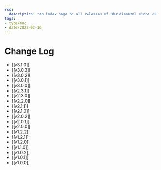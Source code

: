 ```yaml
---
rss:
  description: "An index page of all releases of ObsidianHtml since v1.0.0."
tags:
- type/moc
- date/2022-02-16
---
```


# Change Log
- [[v3.1.0]]
- [[v3.0.3]]
- [[v3.0.2]]
- [[v3.0.1]]
- [[v3.0.0]]
- [[v2.3.1]]
- [[v2.3.0]]
- [[v2.2.0]]
- [[v2.1.1]]
- [[v2.1.0]]
- [[v2.0.2]]
- [[v2.0.1]]
- [[v2.0.0]]
- [[v1.2.2]]
- [[v1.2.1]]
- [[v1.2.0]]
- [[v1.1.0]]
- [[v1.0.2]]
- [[v1.0.1]]
- [[v1.0.0]]
